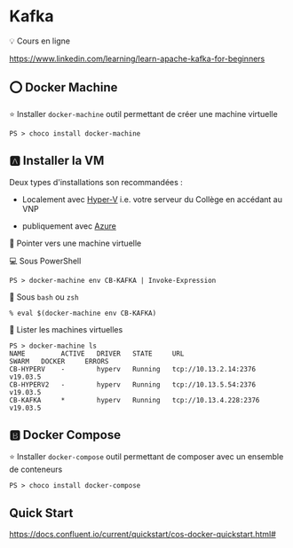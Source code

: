 # Kafka


:bulb: Cours en ligne

https://www.linkedin.com/learning/learn-apache-kafka-for-beginners

## :o: Docker Machine

:star: Installer `docker-machine` outil permettant de créer une machine virtuelle

```
PS > choco install docker-machine
```

## :a: Installer la VM

Deux types d'installations son recommandées :

* Localement avec [Hyper-V](Hyper-V) i.e. votre serveur du Collège en accédant au VNP

* publiquement avec [Azure](https://githubusercontent.com/CollegeBoreal/Tutoriels/master/2.Virtualisation/4.Cloud/2.Public/2.Azure)


:pushpin: Pointer vers une machine virtuelle

:computer: Sous PowerShell

```
PS > docker-machine env CB-KAFKA | Invoke-Expression
```

:apple: Sous `bash` ou `zsh`

```
% eval $(docker-machine env CB-KAFKA)
```

:pushpin: Lister les machines virtuelles


```
PS > docker-machine ls
NAME         ACTIVE   DRIVER   STATE     URL                      SWARM   DOCKER     ERRORS
CB-HYPERV    -        hyperv   Running   tcp://10.13.2.14:2376            v19.03.5
CB-HYPERV2   -        hyperv   Running   tcp://10.13.5.54:2376            v19.03.5
CB-KAFKA     *        hyperv   Running   tcp://10.13.4.228:2376           v19.03.5
```


## :b: Docker Compose

:star: Installer `docker-compose` outil permettant de composer avec un ensemble de conteneurs

```
PS > choco install docker-compose
```


## Quick Start

https://docs.confluent.io/current/quickstart/cos-docker-quickstart.html#


